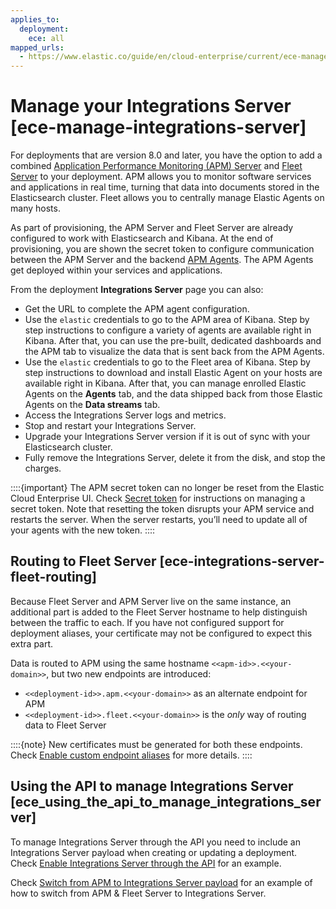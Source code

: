 ```yaml
---
applies_to:
  deployment:
    ece: all
mapped_urls:
  - https://www.elastic.co/guide/en/cloud-enterprise/current/ece-manage-integrations-server.html
---
```


# Manage your Integrations Server [ece-manage-integrations-server]

For deployments that are version 8.0 and later, you have the option to add a combined [Application Performance Monitoring (APM) Server](/solutions/observability/apps/application-performance-monitoring-apm.md) and [Fleet Server](asciidocalypse://docs/docs-content/docs/reference/ingestion-tools/fleet/index.md) to your deployment. APM allows you to monitor software services and applications in real time, turning that data into documents stored in the Elasticsearch cluster. Fleet allows you to centrally manage Elastic Agents on many hosts.

As part of provisioning, the APM Server and Fleet Server are already configured to work with Elasticsearch and Kibana. At the end of provisioning, you are shown the secret token to configure communication between the APM Server and the backend [APM Agents](https://www.elastic.co/guide/en/apm/agent/index.html). The APM Agents get deployed within your services and applications.

From the deployment **Integrations Server** page you can also:

* Get the URL to complete the APM agent configuration.
* Use the `elastic` credentials to go to the APM area of Kibana. Step by step instructions to configure a variety of agents are available right in Kibana. After that, you can use the pre-built, dedicated dashboards and the APM tab to visualize the data that is sent back from the APM Agents.
* Use the `elastic` credentials to go to the Fleet area of Kibana. Step by step instructions to download and install Elastic Agent on your hosts are available right in Kibana. After that, you can manage enrolled Elastic Agents on the **Agents** tab, and the data shipped back from those Elastic Agents on the **Data streams** tab.
* Access the Integrations Server logs and metrics.
* Stop and restart your Integrations Server.
* Upgrade your Integrations Server version if it is out of sync with your Elasticsearch cluster.
* Fully remove the Integrations Server, delete it from the disk, and stop the charges.

::::{important}
The APM secret token can no longer be reset from the Elastic Cloud Enterprise UI. Check [Secret token](/solutions/observability/apps/secret-token.md) for instructions on managing a secret token. Note that resetting the token disrupts your APM service and restarts the server. When the server restarts, you’ll need to update all of your agents with the new token.
::::

## Routing to Fleet Server [ece-integrations-server-fleet-routing]

Because Fleet Server and APM Server live on the same instance, an additional part is added to the Fleet Server hostname to help distinguish between the traffic to each. If you have not configured support for deployment aliases, your certificate may not be configured to expect this extra part.

Data is routed to APM using the same hostname `<<apm-id>>.<<your-domain>>`, but two new endpoints are introduced:

* `<<deployment-id>>.apm.<<your-domain>>` as an alternate endpoint for APM
* `<<deployment-id>>.fleet.<<your-domain>>` is the *only* way of routing data to Fleet Server

::::{note}
New certificates must be generated for both these endpoints. Check [Enable custom endpoint aliases](../../../deploy-manage/deploy/cloud-enterprise/enable-custom-endpoint-aliases.md) for more details.
::::

## Using the API to manage Integrations Server [ece_using_the_api_to_manage_integrations_server]

To manage Integrations Server through the API you need to include an Integrations Server payload when creating or updating a deployment. Check [Enable Integrations Server through the API](../../../deploy-manage/deploy/cloud-enterprise/manage-integrations-server.md) for an example.

Check [Switch from APM to Integrations Server payload](../../../deploy-manage/deploy/cloud-enterprise/switch-from-apm-to-integrations-server-payload.md) for an example of how to switch from APM & Fleet Server to Integrations Server.


